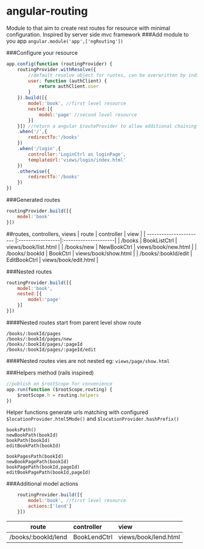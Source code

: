 angular-routing
==================
Module to that aim to create rest routes for resource with minimal configuration. Inspired by server side mvc framework
###Add module to you app
`angular.module('app',['ngRouting'])`

###Configure your resource
```javascript
app.config(function (routingProvider) {
    routingProvider.withResolve({
        //default resolve object for ruotes, can be overwritten by individual routes
        user: function (authClient) {
            return authClient.user
        }
    }).build([{
        model:'book', //first level resource
        nested:[{
            model:'page' //second level resource
        }]
    }]) //return a angular $routeProvider to allow additional chaining
    .when('/',{
        redirectTo:'/books'
    })
    .when('/login',{
        controller:'LoginCtrl as loginPage',
        templateUrl:'views/login/index.html'
    })
    .otherwise({
        redirectTo:'/books'
    })
})
```
###Generated routes
```javascript
routingProvider.build([{
    model:'book'
}])
```
##routes, controllers, views
| route                   | controller       | view                 |
| ----------------------- |:-----------------|:---------------------|
| /books                  | BookListCtrl     | views/book/list.html |
| /books/new              | NewBookCtrl      | views/book/new.html  |
| /books/:bookId          | BookCtrl         | views/book/show.html |
| /books/:bookId/edit     | EditBookCtrl     | views/book/edit.html |

###Nested routes
```javascript
routingProvider.build([{
    model:'book',
    nested:[{
        model:'page'
    }]
}])
```
####Nested routes start from parent level show route
```
/books/:bookId/pages
/books/:bookId/pages/new
/books/:bookId/pages/:pageId
/books/:bookId/pages/:pageId/edit
```

####Nested routes vies are not nested eg: `views/page/show.html`

###Helpers method (rails inspired)
```javascript
//publish on $rootScope for convenience
app.run(function ($rootScope,routing) {
    $rootScope.h = routing.helpers
})
```
Helper functions generate urls matching with configured `$locationProvider.html5Mode()` and `$locationProvider.hashPrefix()`
```
booksPath()
newBookPath(bookId)
bookPath(bookId)
editBookPath(bookId)

bookPagesPath(bookId)
newBookPagePath(bookId)
bookPagePath(bookId,pageId)
editBookPagePath(bookId,pageId)
```

###Additional model actions
```javascript
    routingProvider.build([{
        model:'book', //first level resource
        actions:['lend']
    }])
```
| route                   | controller       | view                 |
| ----------------------- |:-----------------|:---------------------|
| /books/:bookId/lend     | BookLendCtrl     | views/book/lend.html |
